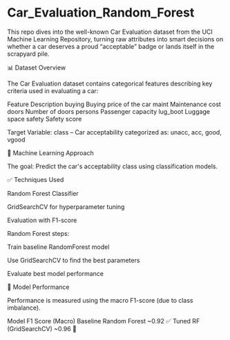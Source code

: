 # Car_Evaluation_Random_Forest
This repo dives into the well-known Car Evaluation dataset from the UCI Machine Learning Repository, turning raw attributes into smart decisions on whether a car deserves a proud “acceptable” badge or lands itself in the scrapyard pile.

📊 Dataset Overview

The Car Evaluation dataset contains categorical features describing key criteria used in evaluating a car:

Feature	Description
buying	Buying price of the car
maint	Maintenance cost
doors	Number of doors
persons	Passenger capacity
lug_boot	Luggage space
safety	Safety score

Target Variable:
class – Car acceptability categorized as: unacc, acc, good, vgood

🧠 Machine Learning Approach

The goal: Predict the car's acceptability class using classification models.

✅ Techniques Used

Random Forest Classifier

GridSearchCV for hyperparameter tuning

Evaluation with F1-score

Random Forest steps:

Train baseline RandomForest model

Use GridSearchCV to find the best parameters

Evaluate best model performance

🧪 Model Performance

Performance is measured using the macro F1-score (due to class imbalance).

Model	F1 Score (Macro)
Baseline Random Forest	~0.92 ✅
Tuned RF (GridSearchCV)	~0.96 🚀
